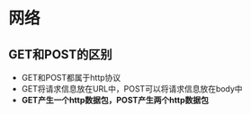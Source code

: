 # 网络

## GET和POST的区别

+ GET和POST都属于http协议
+ GET将请求信息放在URL中，POST可以将请求信息放在body中
+ **GET产生一个http数据包，POST产生两个http数据包**

